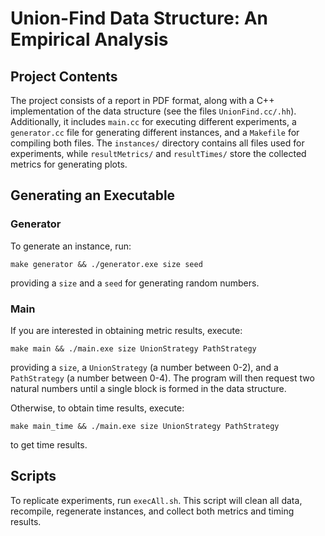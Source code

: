 
# Union-Find Data Structure: An Empirical Analysis

## Project Contents  
The project consists of a report in PDF format, along with a C++ implementation of the data structure (see the files `UnionFind.cc/.hh`). Additionally, it includes `main.cc` for executing different experiments, a `generator.cc` file for generating different instances, and a `Makefile` for compiling both files. The `instances/` directory contains all files used for experiments, while `resultMetrics/` and `resultTimes/` store the collected metrics for generating plots.  

## Generating an Executable  

### Generator  
To generate an instance, run:  

```
make generator && ./generator.exe size seed
```
providing a `size` and a `seed` for generating random numbers.  

### Main  
If you are interested in obtaining metric results, execute:  

```
make main && ./main.exe size UnionStrategy PathStrategy
```
providing a `size`, a `UnionStrategy` (a number between 0-2), and a `PathStrategy` (a number between 0-4). The program will then request two natural numbers until a single block is formed in the data structure.  

Otherwise, to obtain time results, execute:  
```
make main_time && ./main.exe size UnionStrategy PathStrategy
```
to get time results.


## Scripts  
To replicate experiments, run `execAll.sh`. This script will clean all data, recompile, regenerate instances, and collect both metrics and timing results.  
